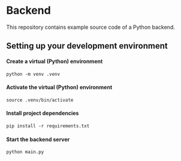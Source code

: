
# Backend
This repository contains example source code of a Python backend.

## Setting up your development environment

#### Create a virtual (Python) environment
```commandline
python -m venv .venv
```

#### Activate the virtual (Python) environment
```commandline
source .venv/bin/activate
```

#### Install project dependencies
```commandline
pip install -r requirements.txt 
```

#### Start the backend server
```commandline
python main.py
```